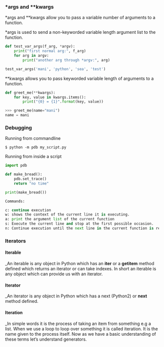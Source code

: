 ### *args and **kwargs

 *args and **kwargs allow you to pass a variable number of arguments to a function.
 
 *args is used to send a non-keyworded variable length argument list to the function.

```python
def test_var_args(f_arg, *argv):
    print("first normal arg:", f_arg)
    for arg in argv:
        print("another arg through *argv:", arg)

test_var_args('mani', 'python', 'sea', 'test')
```

**kwargs allows you to pass keyworded variable length of arguments to a function.

```python
def greet_me(**kwargs):
    for key, value in kwargs.items():
        print("{0} = {1}".format(key, value))

>>> greet_me(name="mani")
name = mani
```

### Debugging

Running from commandline

```
$ python -m pdb my_script.py
```

Running from inside a script

```python
import pdb

def make_bread():
    pdb.set_trace()
    return "no time"

print(make_bread())

Commands:

c: continue execution
w: shows the context of the current line it is executing.
a: print the argument list of the current function
s: Execute the current line and stop at the first possible occasion.
n: Continue execution until the next line in the current function is reached or it returns.
```

### Iterators

#### Iterable
_An iterable is any object in Python which has an __iter__ or a __getitem__ method defined which returns an iterator or can take indexes. In short an iterable is any object which can provide us with an iterator.

#### Iterator
_An iterator is any object in Python which has a next (Python2) or __next__ method defined.

#### Iteration
_In simple words it is the process of taking an item from something e.g a list. When we use a loop to loop over something it is called iteration. It is the name given to the process itself. Now as we have a basic understanding of these terms let’s understand generators.
